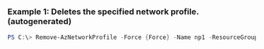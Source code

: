 ### Example 1: Deletes the specified network profile. (autogenerated)
```powershell
PS C:\> Remove-AzNetworkProfile -Force {Force} -Name np1 -ResourceGroupName MyResourceGroup
```

